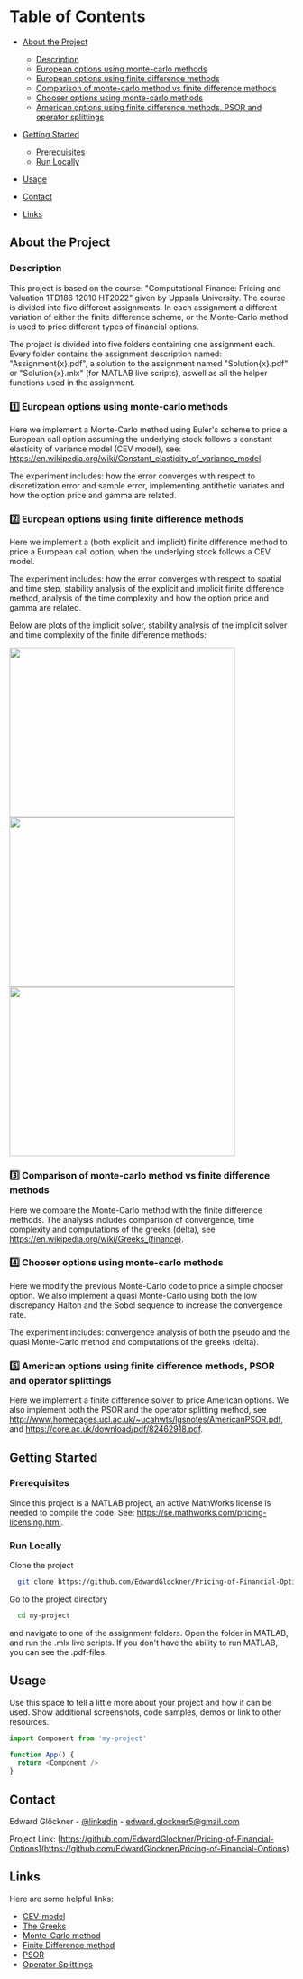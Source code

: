<!-- Table of Contents -->
# Table of Contents
- [About the Project](#about-the-project)
  * [Description](#description)
  * [European options using monte-carlo methods](#european-options-using-monte-carlo-methods)
  * [European options using finite difference methods](#european-options-using-finite-difference-methods)
  * [Comparison of monte-carlo method vs finite difference methods](#comparison-of-monte-carlo-method-vs-finite-difference-methods)
  * [Chooser options using monte-carlo methods](#chooser-options-using-monte-carlo-methods)
  * [American options using finite difference methods, PSOR and operator splittings](#american-options-using-finite-difference-methods-psor-and-operator-splittings)

- [Getting Started](#getting-started)
  * [Prerequisites](#prerequisites)
  * [Run Locally](#run-locally)

- [Usage](#usage)
- [Contact](#contact)
- [Links](#links)
  

<!-- About the Project -->
## About the Project

<!-- Description -->
### Description

This project is based on the course: "Computational Finance: Pricing and Valuation 1TD186 12010 HT2022" given by Uppsala University. The course is divided into five different assignments. In each assignment a different variation of either the finite difference scheme, or the Monte-Carlo method is used to price different types of financial options.

The project is divided into five folders containing one assignment each. Every folder contains the assignment description named: "Assignment{x}.pdf", a solution to the assignment named "Solution{x}.pdf" or "Solution{x}.mlx" (for MATLAB live scripts), aswell as all the helper functions used in the assignment.

<!-- European options using monte-carlo methods -->
### :one: European options using monte-carlo methods

Here we implement a Monte-Carlo method using Euler's scheme to price a European call option assuming the underlying stock follows a constant elasticity of variance model (CEV model), see: https://en.wikipedia.org/wiki/Constant_elasticity_of_variance_model.

The experiment includes: how the error converges with respect to discretization error and sample error, implementing antithetic variates and how the option price and gamma are related.

<!-- European options using finite difference methods -->
### :two: European options using finite difference methods

Here we implement a (both explicit and implicit) finite difference method to price a European call option, when the underlying stock follows a CEV model.

The experiment includes: how the error converges with respect to spatial and time step, stability analysis of the explicit and implicit finite difference method, analysis of the time complexity and how the option price and gamma are related.

Below are plots of the implicit solver, stability analysis of the implicit solver and time complexity of the finite difference methods:

<div class="align-center"> 
  <img src="https://github.com/EdwardGlockner/Pricing-of-Financial-Options/blob/main/Assignment%202/Images/implicit.png" width="400" height="300"/>
  <img src="https://github.com/EdwardGlockner/Pricing-of-Financial-Options/blob/main/Assignment%202/Images/unstable.png" width="400" height="300"/>
  <img src="https://github.com/EdwardGlockner/Pricing-of-Financial-Options/blob/main/Assignment%202/Images/Complexity.png" width="400" height="300"/>
</div>

<!-- Comparison of monte-carlo method vs finite difference methods -->
### :three: Comparison of monte-carlo method vs finite difference methods

Here we compare the Monte-Carlo method with the finite difference methods. The analysis includes comparison of convergence, time complexity and computations of the greeks (delta), see https://en.wikipedia.org/wiki/Greeks_(finance).

<!-- Chooser options using monte-carlo methods -->
### :four: Chooser options using monte-carlo methods

Here we modify the previous Monte-Carlo code to price a simple chooser option. We also implement a quasi Monte-Carlo using both the low discrepancy Halton and the Sobol sequence to increase the convergence rate.

The experiment includes: convergence analysis of both the pseudo and the quasi Monte-Carlo method and computations of the greeks (delta).

<!-- American options using finite difference methods, PSOR and operator splittings -->
### :five: American options using finite difference methods, PSOR and operator splittings

Here we implement a finite difference solver to price American options. We also implement both the PSOR and the operator splitting method, see http://www.homepages.ucl.ac.uk/~ucahwts/lgsnotes/AmericanPSOR.pdf, and https://core.ac.uk/download/pdf/82462918.pdf.


<!-- Getting Started -->
## Getting Started

<!-- Prerequisites -->
### Prerequisites

Since this project is a MATLAB project, an active MathWorks license is needed to compile the code. See: https://se.mathworks.com/pricing-licensing.html.  

<!-- Run Locally -->
### Run Locally

Clone the project

```bash
  git clone https://github.com/EdwardGlockner/Pricing-of-Financial-Options.git
```

Go to the project directory

```bash
  cd my-project
```

and navigate to one of the assignment folders. Open the folder in MATLAB, and run the .mlx live scripts. If you don't have the ability to run MATLAB, you can see the .pdf-files.

<!-- Usage -->
## Usage

Use this space to tell a little more about your project and how it can be used. Show additional screenshots, code samples, demos or link to other resources.


```javascript
import Component from 'my-project'

function App() {
  return <Component />
}
```


<!-- Contact -->
## Contact

Edward Glöckner - [@linkedin](https://www.linkedin.com/in/edwardglockner/) - edward.glockner5@gmail.com

Project Link: [https://github.com/EdwardGlockner/Pricing-of-Financial-Options](https://github.com/EdwardGlockner/Pricing-of-Financial-Options)


<!-- Links -->
## Links

Here are some helpful links:

 - [CEV-model](https://en.wikipedia.org/wiki/Constant_elasticity_of_variance_model)
 - [The Greeks](https://en.wikipedia.org/wiki/Greeks_(finance))
 - [Monte-Carlo method](https://en.wikipedia.org/wiki/Monte_Carlo_methods_for_option_pricing)
 - [Finite Difference method](https://en.wikipedia.org/wiki/Finite_difference_methods_for_option_pricing)
 - [PSOR](http://www.homepages.ucl.ac.uk/~ucahwts/lgsnotes/AmericanPSOR.pdf)
 - [Operator Splittings](https://core.ac.uk/download/pdf/82462918.pdf)

